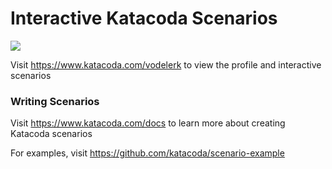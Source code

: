 # Interactive Katacoda Scenarios

[![](http://shields.katacoda.com/katacoda/vodelerk/count.svg)](https://www.katacoda.com/vodelerk "Get your profile on Katacoda.com")

Visit https://www.katacoda.com/vodelerk to view the profile and interactive scenarios

### Writing Scenarios
Visit https://www.katacoda.com/docs to learn more about creating Katacoda scenarios

For examples, visit https://github.com/katacoda/scenario-example
